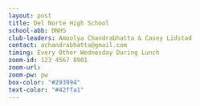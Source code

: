 ```yaml
---
layout: post
title: Del Norte High School
school-abb: DNHS
club-leaders: Amoolya Chandrabhatta & Casey Lidstad
contact: achandrabhatta@gmail.com
timing: Every Other Wednesday During Lunch
zoom-id: 123 4567 8901
zoom-url: 
zoom-pw: pw
box-color: "#293994"
text-color: "#42ffa1"
---
```

